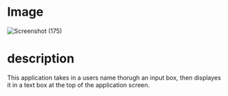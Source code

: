 # Image
![Screenshot (175)](https://github.com/user-attachments/assets/4d6f99c4-2911-470b-a5df-c9d8d5a13ce8)

# description
This application takes in a users name thorugh an input box, then displayes it in a text box at the top of the application screen.
